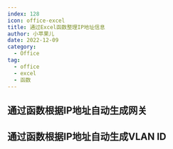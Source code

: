 ```yaml
---
index: 128
icon: office-excel
title: 通过Excel函数整理IP地址信息
author: 小苹果儿
date: 2022-12-09
category:
  - Office
tag:
  - office
  - excel
  - 函数
---
```


## 通过函数根据IP地址自动生成网关

## 通过函数根据IP地址自动生成VLAN ID
